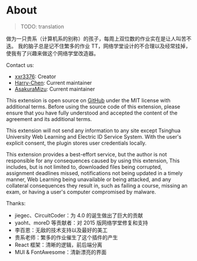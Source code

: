 # About

> TODO: translation

做为一只贵系（计算机系的别称）的孩子，每周上双位数的作业实在是让人叫苦不迭。
我的脑子总是记不住繁多的作业 TT，网络学堂设计的不合理以及经常挂掉，使我有了兴趣来做这个网络学堂改造器。

Contact us:

- [xxr3376](mailto:xxr3376@gmail.com): Creator
- [Harry-Chen](mailto:harry-chen@outlook.com): Current maintainer
- [AsakuraMizu](mailto:asakuramizu111@gmail.com): Current maintainer

This extension is open source on [GitHub](https://github.com/Harry-Chen/Learn-Helper) under the MIT license with additional terms.
Before using the source code of this extension, please ensure that you have fully understood and accepted the content of the agreement and its additional terms.

This extension will not send any information to any site except Tsinghua University Web Learning and Electric ID Service System.
With the user's explicit consent, the plugin stores user credentials locally.

This extension provides a best-effort service, but the author is not responsible for any consequences caused by using this extension,
This includes, but is not limited to, downloaded files being corrupted, assignment deadlines missed, notifications not being updated in a timely manner, Web Learning being unavailable or being attacked,
and any collateral consequences they result in, such as failing a course, missing an exam, or having a user's computer compromised by malware.

Thanks:

- jiegec、CircuitCoder：为 4.0 的诞生做出了巨大的贡献
- yaoht、moreD 等贡献者：对 2015 版网络学堂修复和支持
- 李百恩：无敌的技术支持以及最好的美工
- 贵系老师：繁多的作业催生了这个插件的产生
- React 框架：清晰的逻辑，前后端分离
- MUI & FontAwesome：清新漂亮的界面

